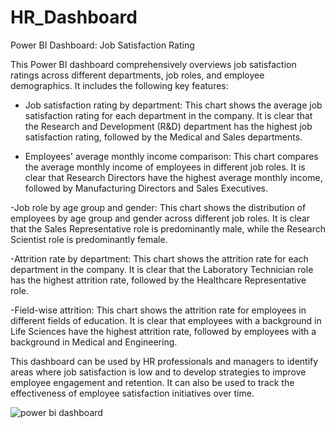 # HR_Dashboard
Power BI Dashboard: Job Satisfaction Rating

This Power BI dashboard comprehensively overviews job satisfaction ratings across different departments, job roles, and employee demographics. It includes the following key features:
- Job satisfaction rating by department: This chart shows the average job satisfaction rating for each department in the company. It is clear that the Research and Development (R&D) department has the highest job satisfaction rating, followed by the Medical and Sales departments.
  
- Employees' average monthly income comparison: This chart compares the average monthly income of employees in different job roles. It is clear that Research Directors have the highest average monthly income, followed by Manufacturing Directors and Sales Executives.
  
-Job role by age group and gender: This chart shows the distribution of employees by age group and gender across different job roles. It is clear that the Sales Representative role is predominantly male, while the Research Scientist role is predominantly female.

-Attrition rate by department: This chart shows the attrition rate for each department in the company. It is clear that the Laboratory Technician role has the highest attrition rate, followed by the Healthcare Representative role.

-Field-wise attrition: This chart shows the attrition rate for employees in different fields of education. It is clear that employees with a background in Life Sciences have the highest attrition rate, followed by employees with a background in Medical and Engineering.


This dashboard can be used by HR professionals and managers to identify areas where job satisfaction is low and to develop strategies to improve employee engagement and retention. It can also be used to track the effectiveness of employee satisfaction initiatives over time.

![power bi dashboard](https://github.com/Rhythm269/HR_Dashboard/assets/92662885/9b39cf3f-efc4-4b27-a382-aad842c1b029)
